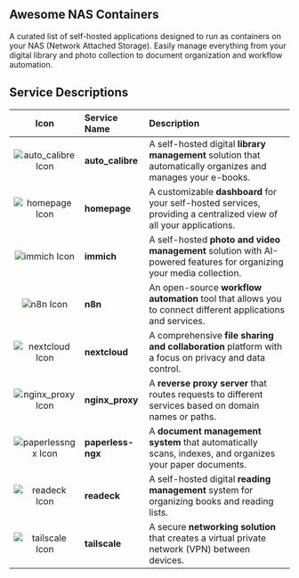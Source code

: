 ## Awesome NAS Containers
A curated list of self-hosted applications designed to run as containers on your NAS (Network Attached Storage). Easily manage everything from your digital library and photo collection to document organization and workflow automation.


## Service Descriptions

| Icon | Service Name | Description |
| :---: | :--- | :--- |
| ![auto_calibre Icon](https://cdn-icons-png.flaticon.com/16/3892/3892211.png) | **auto\_calibre** | A self-hosted digital **library management** solution that automatically organizes and manages your e-books. |
| ![homepage Icon](https://cdn-icons-png.flaticon.com/16/3892/3892211.png) | **homepage** | A customizable **dashboard** for your self-hosted services, providing a centralized view of all your applications. |
| ![immich Icon](https://cdn-icons-png.flaticon.com/16/3892/3892211.png) | **immich** | A self-hosted **photo and video management** solution with AI-powered features for organizing your media collection. |
| ![n8n Icon](https://cdn-icons-png.flaticon.com/16/3892/3892211.png) | **n8n** | An open-source **workflow automation** tool that allows you to connect different applications and services. |
| ![nextcloud Icon](https://cdn-icons-png.flaticon.com/16/3892/3892211.png) | **nextcloud** | A comprehensive **file sharing and collaboration** platform with a focus on privacy and data control. |
| ![nginx_proxy Icon](https://cdn-icons-png.flaticon.com/16/3892/3892211.png) | **nginx\_proxy** | A **reverse proxy server** that routes requests to different services based on domain names or paths. |
| ![paperlessngx Icon](https://cdn-icons-png.flaticon.com/16/3892/3892211.png) | **paperless-ngx** | A **document management system** that automatically scans, indexes, and organizes your paper documents. |
| ![readeck Icon](https://cdn-icons-png.flaticon.com/16/3892/3892211.png) | **readeck** | A self-hosted digital **reading management** system for organizing books and reading lists. |
| ![tailscale Icon](https://cdn-icons-png.flaticon.com/16/3892/3892211.png) | **tailscale** | A secure **networking solution** that creates a virtual private network (VPN) between devices. |
